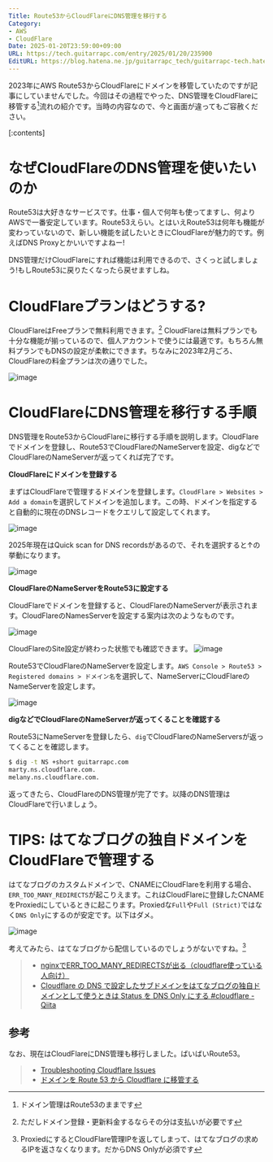 ```yaml
---
Title: Route53からCloudFlareにDNS管理を移行する
Category:
- AWS
- CloudFlare
Date: 2025-01-20T23:59:00+09:00
URL: https://tech.guitarrapc.com/entry/2025/01/20/235900
EditURL: https://blog.hatena.ne.jp/guitarrapc_tech/guitarrapc-tech.hatenablog.com/atom/entry/4207112889963559645
---
```


2023年にAWS Route53からCloudFlareにドメインを移管していたのですが記事にしていませんでした。今回はその過程でやった、DNS管理をCloudFlareに移管する[^1]流れの紹介です。当時の内容なので、今と画面が違ってもご容赦ください。

[:contents]

# なぜCloudFlareのDNS管理を使いたいのか

Route53は大好きなサービスです。仕事・個人で何年も使ってますし、何よりAWSで一番安定しています。Route53えらい。とはいえRoute53は何年も機能が変わっていないので、新しい機能を試したいときにCloudFlareが魅力的です。例えばDNS Proxyとかいいですよねー!

DNS管理だけCloudFlareにすれば機能は利用できるので、さくっと試しましょう!もしRoute53に戻りたくなったら戻せますしね。

# CloudFlareプランはどうする?

CloudFlareはFreeプランで無料利用できます。[^2] CloudFlareは無料プランでも十分な機能が揃っているので、個人アカウントで使うには最適です。もちろん無料プランでもDNSの設定が柔軟にできます。ちなみに2023年2月ごろ、CloudFlareの料金プランは次の通りでした。

![image](https://github.com/user-attachments/assets/021bc523-f05b-4788-b4d2-605be9da2669)

# CloudFlareにDNS管理を移行する手順

DNS管理をRoute53からCloudFlareに移行する手順を説明します。CloudFlareでドメインを登録し、Route53でCloudFlareのNameServerを設定、digなどでCloudFlareのNameServerが返ってくれば完了です。

**CloudFlareにドメインを登録する**

まずはCloudFlareで管理するドメインを登録します。`CloudFlare > Websites > Add a domain`を選択してドメインを追加します。この時、ドメインを指定すると自動的に現在のDNSレコードをクエリして設定してくれます。

![image](https://github.com/user-attachments/assets/a3c63a89-ee71-487c-aef3-e9b15f8dd829)

2025年現在はQuick scan for DNS recordsがあるので、それを選択すると↑の挙動になります。

![image](https://github.com/user-attachments/assets/4f4f0fcc-80e2-4f9e-afc0-ba29f5153df6)

**CloudFlareのNameServerをRoute53に設定する**

CloudFlareでドメインを登録すると、CloudFlareのNameServerが表示されます。CloudFlareのNamesServerを設定する案内は次のようなものです。

![image](https://github.com/user-attachments/assets/5eeef374-9ad1-48c9-b8ff-c6f071042caf)

CloudFlareのSite設定が終わった状態でも確認できます。
![image](https://github.com/user-attachments/assets/81a72403-fbdb-44f2-8582-10b22270c949)

Route53でCloudFlareのNameServerを設定します。`AWS Console > Route53 > Registered domains > ドメイン名`を選択して、NameServerにCloudFlareのNameServerを設定します。

![image](https://github.com/user-attachments/assets/085690c8-95f0-45dc-a423-7f90eddce7c2)

**digなどでCloudFlareのNameServerが返ってくることを確認する**

Route53にNameServerを登録したら、`dig`でCloudFlareのNameServersが返ってくることを確認します。

```bash
$ dig -t NS +short guitarrapc.com
marty.ns.cloudflare.com.
melany.ns.cloudflare.com.
```

返ってきたら、CloudFlareのDNS管理が完了です。以降のDNS管理はCloudFlareで行いましょう。

# TIPS: はてなブログの独自ドメインをCloudFlareで管理する

はてなブログのカスタムドメインで、CNAMEにCloudFlareを利用する場合、`ERR_TOO_MANY_REDIRECTS`が起こりえます。これはCloudFlareに登録したCNAMEをProxiedにしているときに起こります。Proxiedな`Full`や`Full (Strict)`ではなく`DNS Only`にするのが安定です。以下はダメ。

![image](https://github.com/user-attachments/assets/ca286cb3-fbc7-4f9b-8e1c-92c3a4c5d65f)

考えてみたら、はてなブログから配信しているのでしょうがないですね。[^3]

> * [nginxでERR_TOO_MANY_REDIRECTSが出る（cloudflare使っている人向け）](https://soudan.hatenablog.jp/entry/cloudflare-too-many-redirects)
> * [Cloudflare の DNS で設定したサブドメインをはてなブログの独自ドメインとして使うときは Status を DNS Only にする #cloudflare - Qiita](https://qiita.com/kymmt90/items/1200e6e8ac0170cfea0a)

## 参考

なお、現在はCloudFlareにDNS管理も移行しました。ばいばいRoute53。

> * [Troubleshooting Cloudflare Issues](https://spinupwp.com/doc/troubleshooting-cloudflare-issues)
> * [ドメインを Route 53 から Cloudflare に移管する](https://zenn.dev/a24k/articles/20220527-cloudflare-dns)

[^1]: ドメイン管理はRoute53のままです
[^2]: ただしドメイン登録・更新料金するならその分は支払いが必要です
[^3]: ProxiedにするとCloudFlare管理IPを返してしまって、はてなブログの求めるIPを返さなくなります。だからDNS Onlyが必須です
